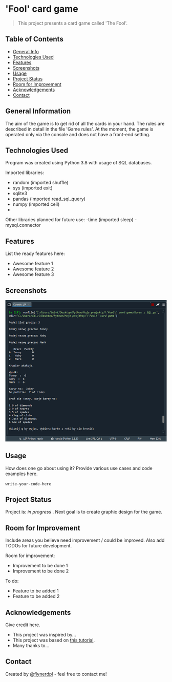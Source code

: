 # 'Fool' card game
> This project presents a card game called 'The Fool'.

## Table of Contents
* [General Info](#general-information)
* [Technologies Used](#technologies-used)
* [Features](#features)
* [Screenshots](#screenshots)
* [Usage](#usage)
* [Project Status](#project-status)
* [Room for Improvement](#room-for-improvement)
* [Acknowledgements](#acknowledgements)
* [Contact](#contact)
<!-- * [License](#license) -->


## General Information
The aim of the game is to get rid of all the cards in your hand. The rules are described in detail in the file 'Game rules'. At the moment, the game is operated only via the console and does not have a front-end setting.


## Technologies Used
Program was created using Python 3.8 with usage of SQL databases.

Imported libraries:
- random (imported shuffle)
- sys (imported exit)
- sqlite3
- pandas (imported read_sql_query)
- numpy (imported ceil)
- 
Other libraries planned for future use:
-time (imported sleep)
-mysql.connector


## Features
List the ready features here:
- Awesome feature 1
- Awesome feature 2
- Awesome feature 3


## Screenshots
![Example screenshot](./screenshot1.png)
<!-- If you have screenshots you'd like to share, include them here. -->


## Usage
How does one go about using it?
Provide various use cases and code examples here.

`write-your-code-here`


## Project Status
Project is: _in progress_ . Next goal is to create graphic design for the game.


## Room for Improvement
Include areas you believe need improvement / could be improved. Also add TODOs for future development.

Room for improvement:
- Improvement to be done 1
- Improvement to be done 2

To do:
- Feature to be added 1
- Feature to be added 2


## Acknowledgements
Give credit here.
- This project was inspired by...
- This project was based on [this tutorial](https://www.example.com).
- Many thanks to...


## Contact
Created by [@flynerdpl](https://www.flynerd.pl/) - feel free to contact me!


<!-- Optional -->
<!-- ## License -->
<!-- This project is open source and available under the [... License](). -->

<!-- You don't have to include all sections - just the one's relevant to your project -->
